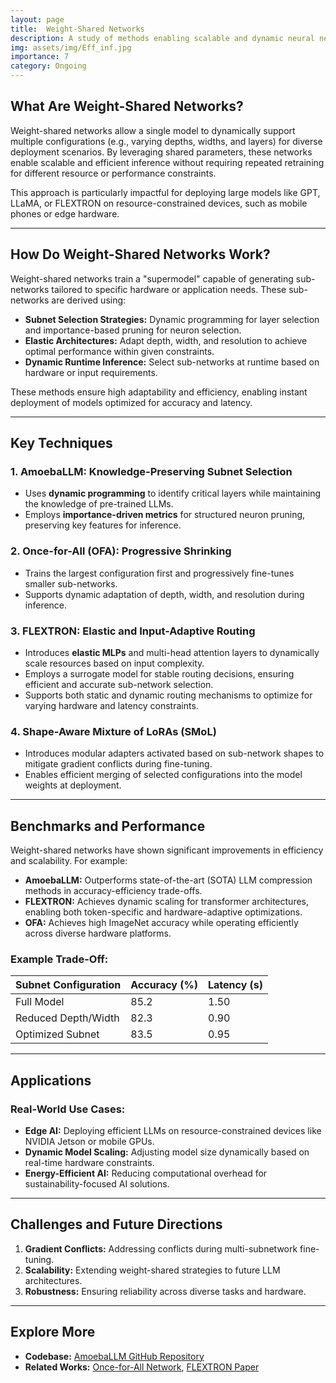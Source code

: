 ```yaml
---
layout: page
title:  Weight-Shared Networks
description: A study of methods enabling scalable and dynamic neural networks for diverse deployment.
img: assets/img/Eff_inf.jpg
importance: 7
category: Ongoing
---
```


## What Are Weight-Shared Networks?

Weight-shared networks allow a single model to dynamically support multiple configurations (e.g., varying depths, widths, and layers) for diverse deployment scenarios. By leveraging shared parameters, these networks enable scalable and efficient inference without requiring repeated retraining for different resource or performance constraints.

This approach is particularly impactful for deploying large models like GPT, LLaMA, or FLEXTRON on resource-constrained devices, such as mobile phones or edge hardware.

---

## How Do Weight-Shared Networks Work?

Weight-shared networks train a "supermodel" capable of generating sub-networks tailored to specific hardware or application needs. These sub-networks are derived using:

- **Subnet Selection Strategies:** Dynamic programming for layer selection and importance-based pruning for neuron selection.
- **Elastic Architectures:** Adapt depth, width, and resolution to achieve optimal performance within given constraints.
- **Dynamic Runtime Inference:** Select sub-networks at runtime based on hardware or input requirements.

These methods ensure high adaptability and efficiency, enabling instant deployment of models optimized for accuracy and latency.

---

## Key Techniques

### 1. **AmoebaLLM: Knowledge-Preserving Subnet Selection**
- Uses **dynamic programming** to identify critical layers while maintaining the knowledge of pre-trained LLMs.
- Employs **importance-driven metrics** for structured neuron pruning, preserving key features for inference.

### 2. **Once-for-All (OFA): Progressive Shrinking**
- Trains the largest configuration first and progressively fine-tunes smaller sub-networks.
- Supports dynamic adaptation of depth, width, and resolution during inference.

### 3. **FLEXTRON: Elastic and Input-Adaptive Routing**
- Introduces **elastic MLPs** and multi-head attention layers to dynamically scale resources based on input complexity.
- Employs a surrogate model for stable routing decisions, ensuring efficient and accurate sub-network selection.
- Supports both static and dynamic routing mechanisms to optimize for varying hardware and latency constraints.

### 4. **Shape-Aware Mixture of LoRAs (SMoL)**
- Introduces modular adapters activated based on sub-network shapes to mitigate gradient conflicts during fine-tuning.
- Enables efficient merging of selected configurations into the model weights at deployment.

---

## Benchmarks and Performance

Weight-shared networks have shown significant improvements in efficiency and scalability. For example:

- **AmoebaLLM:** Outperforms state-of-the-art (SOTA) LLM compression methods in accuracy-efficiency trade-offs.
- **FLEXTRON:** Achieves dynamic scaling for transformer architectures, enabling both token-specific and hardware-adaptive optimizations.
- **OFA:** Achieves high ImageNet accuracy while operating efficiently across diverse hardware platforms.

### Example Trade-Off:
| Subnet Configuration | Accuracy (%) | Latency (s) |
|-----------------------|--------------|-------------|
| Full Model           | 85.2         | 1.50        |
| Reduced Depth/Width  | 82.3         | 0.90        |
| Optimized Subnet     | 83.5         | 0.95        |

---

## Applications

### Real-World Use Cases:
- **Edge AI:** Deploying efficient LLMs on resource-constrained devices like NVIDIA Jetson or mobile GPUs.
- **Dynamic Model Scaling:** Adjusting model size dynamically based on real-time hardware constraints.
- **Energy-Efficient AI:** Reducing computational overhead for sustainability-focused AI solutions.

---

## Challenges and Future Directions

1. **Gradient Conflicts:** Addressing conflicts during multi-subnetwork fine-tuning.
2. **Scalability:** Extending weight-shared strategies to future LLM architectures.
3. **Robustness:** Ensuring reliability across diverse tasks and hardware.

---

## Explore More

- **Codebase:** [AmoebaLLM GitHub Repository](https://github.com/GATECH-EIC/AmoebaLLM)
- **Related Works:** [Once-for-All Network](https://arxiv.org/abs/1908.09791), [FLEXTRON Paper](https://arxiv.org/abs/2406.10260)
